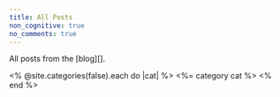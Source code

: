 ```yaml
---
title: All Posts
non_cognitive: true
no_comments: true
---
```


All posts from the [blog][].

<% @site.categories(false).each do |cat| %>
<%= category cat %>
<% end %>


